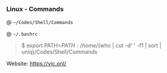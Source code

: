 ### Linux - Commands ###

@ `~/Codes/Shell/Commands`

@ `~/.bashrc`

> $ export PATH=$PATH:/home/$(who | cut -d' ' -f1 | sort | uniq)/Codes/Shell/Commands

Website: https://vic.onl/